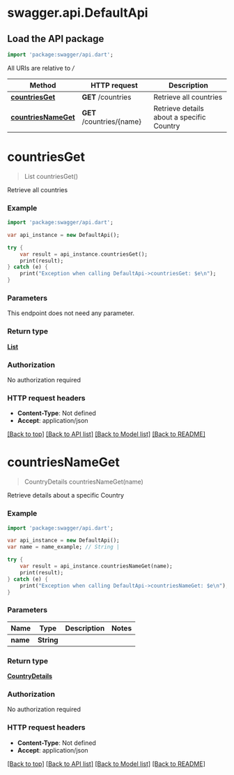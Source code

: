 # swagger.api.DefaultApi

## Load the API package
```dart
import 'package:swagger/api.dart';
```

All URIs are relative to */*

Method | HTTP request | Description
------------- | ------------- | -------------
[**countriesGet**](DefaultApi.md#countriesGet) | **GET** /countries | Retrieve all countries
[**countriesNameGet**](DefaultApi.md#countriesNameGet) | **GET** /countries/{name} | Retrieve details about a specific Country

# **countriesGet**
> List<Country> countriesGet()

Retrieve all countries

### Example
```dart
import 'package:swagger/api.dart';

var api_instance = new DefaultApi();

try {
    var result = api_instance.countriesGet();
    print(result);
} catch (e) {
    print("Exception when calling DefaultApi->countriesGet: $e\n");
}
```

### Parameters
This endpoint does not need any parameter.

### Return type

[**List<Country>**](Country.md)

### Authorization

No authorization required

### HTTP request headers

 - **Content-Type**: Not defined
 - **Accept**: application/json

[[Back to top]](#) [[Back to API list]](../README.md#documentation-for-api-endpoints) [[Back to Model list]](../README.md#documentation-for-models) [[Back to README]](../README.md)

# **countriesNameGet**
> CountryDetails countriesNameGet(name)

Retrieve details about a specific Country

### Example
```dart
import 'package:swagger/api.dart';

var api_instance = new DefaultApi();
var name = name_example; // String | 

try {
    var result = api_instance.countriesNameGet(name);
    print(result);
} catch (e) {
    print("Exception when calling DefaultApi->countriesNameGet: $e\n");
}
```

### Parameters

Name | Type | Description  | Notes
------------- | ------------- | ------------- | -------------
 **name** | **String**|  | 

### Return type

[**CountryDetails**](CountryDetails.md)

### Authorization

No authorization required

### HTTP request headers

 - **Content-Type**: Not defined
 - **Accept**: application/json

[[Back to top]](#) [[Back to API list]](../README.md#documentation-for-api-endpoints) [[Back to Model list]](../README.md#documentation-for-models) [[Back to README]](../README.md)

